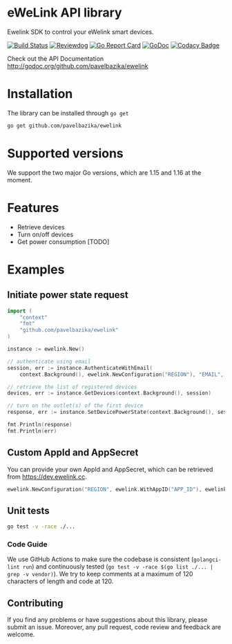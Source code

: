 # eWeLink API library

Ewelink SDK to control your eWelink smart devices. 

[![Build Status](https://github.com/pavelbazika/ewelink/workflows/Test/badge.svg)](https://github.com/pavelbazika/ewelink/actions?query=workflow%3ATest)
[![Reviewdog](https://github.com/pavelbazika/ewelink/workflows/reviewdog/badge.svg)](https://github.com/pavelbazika/ewelink/actions?query=workflow%3Areviewdog)
[![Go Report Card](https://goreportcard.com/badge/github.com/pavelbazika/ewelink)](https://goreportcard.com/report/github.com/pavelbazika/ewelink)
[![GoDoc](https://godoc.org/github.com/pavelbazika/ewelink?status.svg)](https://godoc.org/github.com/pavelbazika/ewelink)
[![Codacy Badge](https://api.codacy.com/project/badge/Grade/cabd5fbbcde543ec959fb4a3581600ed)](https://app.codacy.com/gh/NicklasWallgren/ewelink?utm_source=github.com&utm_medium=referral&utm_content=NicklasWallgren/ewelink&utm_campaign=Badge_Grade)

Check out the API Documentation http://godoc.org/github.com/pavelbazika/ewelink

# Installation
The library can be installed through `go get` 
```bash
go get github.com/pavelbazika/ewelink
```

# Supported versions
We support the two major Go versions, which are 1.15 and 1.16 at the moment.

# Features
- Retrieve devices
- Turn on/off devices
- Get power consumption [TODO]

# Examples 

## Initiate power state request
```go
import (
    "context"
    "fmt"
    "github.com/pavelbazika/ewelink"
)

instance := ewelink.New()

// authenticate using email
session, err := instance.AuthenticateWithEmail(
	context.Background(), ewelink.NewConfiguration("REGION"), "EMAIL", "PASSWORD")

// retrieve the list of registered devices
devices, err := instance.GetDevices(context.Background(), session)

// turn on the outlet(s) of the first device
response, err := instance.SetDevicePowerState(context.Background(), session, &devices.Devicelist[0], true)

fmt.Println(response)
fmt.Println(err)
```

## Custom AppId and AppSecret
You can provide your own AppId and AppSecret, which can be retrieved from https://dev.ewelink.cc.

```go
ewelink.NewConfiguration("REGION", ewelink.WithAppID("APP_ID"), ewelink.WithAppSecret("APP_SECRET"))
```

## Unit tests
```bash
go test -v -race ./...
```

### Code Guide
We use GitHub Actions to make sure the codebase is consistent (`golangci-lint run`) and continuously tested (`go test -v -race $(go list ./... | grep -v vendor)`). We try to keep comments at a maximum of 120 characters of length and code at 120.


## Contributing
If you find any problems or have suggestions about this library, please submit an issue. Moreover, any pull request, code review and feedback are welcome.
